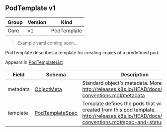 ## PodTemplate v1

Group        | Version     | Kind
------------ | ---------- | -----------
Core | v1 | PodTemplate

> Example yaml coming soon...



PodTemplate describes a template for creating copies of a predefined pod.

<aside class="notice">
Appears In  <a href="#podtemplatelist-v1">PodTemplateList</a> </aside>

Field        | Schema     | Description
------------ | ---------- | -----------
metadata | [ObjectMeta](#objectmeta-v1) | Standard object's metadata. More info: http://releases.k8s.io/HEAD/docs/devel/api-conventions.md#metadata
template | [PodTemplateSpec](#podtemplatespec-v1) | Template defines the pods that will be created from this pod template. http://releases.k8s.io/HEAD/docs/devel/api-conventions.md#spec-and-status

